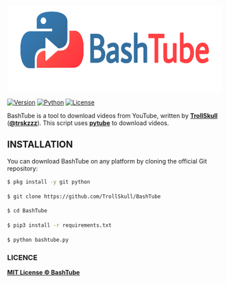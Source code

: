 <p align="left">
<img src="/.assets/logo.png" width="500" height="200"/>

[![Version](https://img.shields.io/badge/Version-3.0%20-green)]()
[![Python](https://img.shields.io/badge/Made%20with-Python-blue)]()
[![License](https://img.shields.io/badge/License-MIT-yellow)]()

BashTube is a tool to download videos from YouTube, written by **[TrollSkull](https://github.com/TrollSkull)** (**[@trskzzz](https://twitter.com/trskzzz)**). This script uses **[pytube](https://pytube.io/en/latest/)** to download videos.

## INSTALLATION

You can download BashTube on any platform by cloning the official Git repository:

```bash
$ pkg install -y git python

$ git clone https://github.com/TrollSkull/BashTube

$ cd BashTube
  
$ pip3 install -r requirements.txt
    
$ python bashtube.py
```

### LICENCE

**[MIT License © BashTube](https://github.com/TrollSkull/BashTube/blob/main/LICENSE)**
